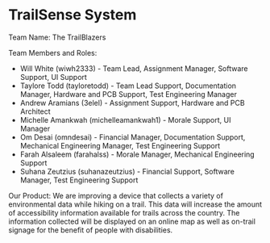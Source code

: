 # TrailSense System

Team Name: The TrailBlazers

Team Members and Roles:
- Will White (wiwh2333) - Team Lead, Assignment Manager, Software Support, UI Support
- Taylore Todd (tayloretodd) - Team Lead Support, Documentation Manager, Hardware and PCB Support, Test Engineering Manager
- Andrew Aramians (3elel) - Assignment Support, Hardware and PCB Architect
- Michelle Amankwah (michelleamankwah1) - Morale Support, UI Manager
- Om Desai (omndesai) - Financial Manager, Documentation Support, Mechanical Engineering Manager, Test Engineering Support
- Farah Alsaleem (farahalss) - Morale Manager, Mechanical Engineering Support
- Suhana Zeutzius (suhanazeutzius) - Financial Support, Software Manager, Test Engineering Support

Our Product: We are improving a device that collects a variety of environmental data while hiking on a trail. This data will increase the amount of accessibility information available for trails across the country. The information collected will be displayed on an online map as well as on-trail signage for the benefit of people with disabilities.

